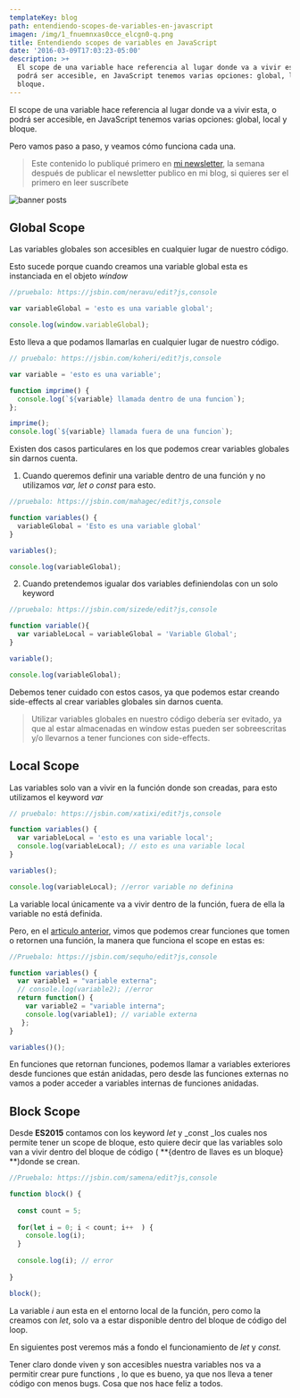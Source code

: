 ```yaml
---
templateKey: blog
path: entendiendo-scopes-de-variables-en-javascript
imagen: /img/1_fnuemnxas0cce_elcgn0-q.png
title: Entendiendo scopes de variables en JavaScript
date: '2016-03-09T17:03:23-05:00'
description: >+
  El scope de una variable hace referencia al lugar donde va a vivir esta, o
  podrá ser accesible, en JavaScript tenemos varias opciones: global, local y
  bloque.
---
```

El scope de una variable hace referencia al lugar donde va a vivir esta, o podrá ser accesible, en JavaScript tenemos varias opciones: global, local y bloque.

Pero vamos paso a paso, y veamos cómo funciona cada una.

> Este contenido lo publiqué primero en [mi newsletter](https://tinyletter.com/yeion7), la semana después de publicar el newsletter publico en mi blog, si quieres ser el primero en leer suscríbete

![banner posts](/img/1_fnuemnxas0cce_elcgn0-q.png)

## Global Scope

Las variables globales son accesibles en cualquier lugar de nuestro código.

Esto sucede porque cuando creamos una variable global esta es instanciada en el objeto _window_

```js
//pruebalo: https://jsbin.com/neravu/edit?js,console

var variableGlobal = 'esto es una variable global';

console.log(window.variableGlobal);
```

Esto lleva a que podamos llamarlas en cualquier lugar de nuestro código.

```js
// pruebalo: https://jsbin.com/koheri/edit?js,console

var variable = 'esto es una variable';

function imprime() {
  console.log(`${variable} llamada dentro de una funcion`);
};

imprime();
console.log(`${variable} llamada fuera de una funcion`);
```

Existen dos casos particulares en los que podemos crear variables globales sin darnos cuenta.

1. Cuando queremos definir una variable dentro de una función y no utilizamos _var, let o const_ para esto.

```js
//pruebalo: https://jsbin.com/mahagec/edit?js,console

function variables() {
  variableGlobal = 'Esto es una variable global'
}

variables();

console.log(variableGlobal);
```

2. Cuando pretendemos igualar dos variables definiendolas con un solo keyword

```js
//pruebalo: https://jsbin.com/sizede/edit?js,console

function variable(){
  var variableLocal = variableGlobal = 'Variable Global';
}

variable();

console.log(variableGlobal);
```

Debemos tener cuidado con estos casos, ya que podemos estar creando side-effects al crear variables globales sin darnos cuenta.

> Utilizar variables globales en nuestro código debería ser evitado, ya que al estar almacenadas en window estas pueden ser sobreescritas y/o llevarnos a tener funciones con side-effects.

## Local Scope

Las variables solo van a vivir en la función donde son creadas, para esto utilizamos el keyword _var_

```js
// pruebalo: https://jsbin.com/xatixi/edit?js,console

function variables() {
  var variableLocal = 'esto es una variable local';
  console.log(variableLocal); // esto es una variable local
}

variables();

console.log(variableLocal); //error variable no definina
```

La variable local únicamente va a vivir dentro de la función, fuera de ella la variable no está definida.

Pero, en el [articulo anterior](/calculo-lambda-en-javascript), vimos que podemos crear funciones que tomen o retornen una función, la manera que funciona el scope en estas es:

```js
//Pruebalo: https://jsbin.com/sequho/edit?js,console

function variables() {
  var variable1 = "variable externa";
  // console.log(variable2); //error
  return function() {
    var variable2 = "variable interna";
    console.log(variable1); // variable externa
   };
}

variables()();
```

En funciones que retornan funciones, podemos llamar a variables exteriores desde funciones que están anidadas, pero desde las funciones externas no vamos a poder acceder a variables internas de funciones anidadas.

## Block Scope

Desde **ES2015** contamos con los keyword _let_ y _const _los cuales nos permite tener un scope de bloque, esto quiere decir que las variables solo van a vivir dentro del bloque de código ( **{dentro de llaves es un bloque} **)donde se crean.

```js
//Pruebalo: https://jsbin.com/samena/edit?js,console

function block() {
  
  const count = 5;
  
  for(let i = 0; i < count; i++  ) {
    console.log(i);
  }
  
  console.log(i); // error
  
}

block();
```

La variable _i_ aun esta en el entorno local de la función, pero como la creamos con _let_, solo va a estar disponible dentro del bloque de código del loop.

En siguientes post veremos más a fondo el funcionamiento de _let_ y _const._

Tener claro donde viven y son accesibles nuestra variables nos va a permitir crear pure functions , lo que es bueno, ya que nos lleva a tener código con menos bugs. Cosa que nos hace feliz a todos.

